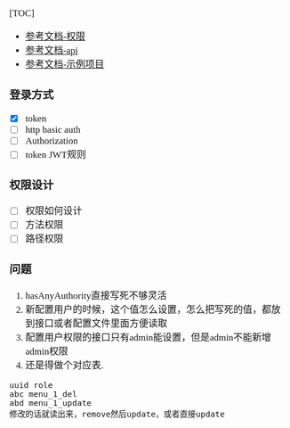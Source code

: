 <span  style="font-family: Simsun,serif; font-size: 17px; ">

[TOC]

- [参考文档-权限](https://wenku.baidu.com/view/2c014934a000a6c30c22590102020740be1ecdc0.html)
- [参考文档-api](https://blog.csdn.net/qq_22172133/article/details/86503223)
- [参考文档-示例项目](https://blog.csdn.net/weixin_42292229/article/details/98092079)

### 登录方式

- [x] token
- [ ] http basic auth
- [ ] Authorization
- [ ] token JWT规则

### 权限设计

- [ ] 权限如何设计
- [ ] 方法权限
- [ ] 路径权限

### 问题

1. hasAnyAuthority直接写死不够灵活
2. 新配置用户的时候，这个值怎么设置，怎么把写死的值，都放到接口或者配置文件里面方便读取
3. 配置用户权限的接口只有admin能设置，但是admin不能新增admin权限
4. 还是得做个对应表.
~~~
uuid role
abc menu_1_del
abd menu_1_update
修改的话就读出来，remove然后update，或者直接update
~~~
</span>